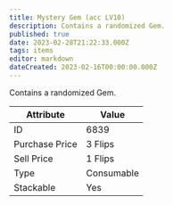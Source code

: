 ```yaml
---
title: Mystery Gem (acc LV10)
description: Contains a randomized Gem.
published: true
date: 2023-02-28T21:22:33.000Z
tags: items
editor: markdown
dateCreated: 2023-02-16T00:00:00.000Z
---
```


Contains a randomized Gem.

|Attribute|Value|
|-|-|
|ID|6839|
|Purchase Price|3 Flips|
|Sell Price|1 Flips|
|Type|Consumable|
|Stackable|Yes|

